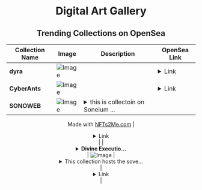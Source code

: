 <div align="center">

# Digital Art Gallery

## Trending Collections on OpenSea

| Collection Name                       | Image                                                                                     | Description                       | OpenSea Link                                                                                          |
|---------------------------------------|-------------------------------------------------------------------------------------------|-----------------------------------|--------------------------------------------------------------------------------------------------------|
| **dyra** | ![Image](https://i.seadn.io/s/raw/files/5549a519f3f57864d2fca41d0ec7e053.webp?w=500&auto=format?w=200&auto=format) |  | <details><summary>Link</summary>[dyra](https://opensea.io/collection/dyra-3)</details> |
| **CyberAnts** | ![Image](https://i.seadn.io/s/raw/files/af7e28ddc4339a20e222dbbde3796148.webp?w=500&auto=format?w=200&auto=format) |  | <details><summary>Link</summary>[CyberAnts](https://opensea.io/collection/cyberants-1)</details> |
| **SONOWEB** | ![Image](https://i.seadn.io/s/raw/files/ab23da056a6e812c557e1a17674f76fc.webp?w=500&auto=format?w=200&auto=format) | <details><summary>this is collectoin on Soneium ...</summary>this is collectoin on Soneium Network

Made with [NFTs2Me.com](https://nfts2me.com/)</details> | <details><summary>Link</summary>[SONOWEB](https://opensea.io/collection/sonoweb)</details> |
| **<details><summary>Divine Executio...</summary>Divine Executions: Global Enforcement Series</details>** | ![Image](https://i.seadn.io/s/raw/files/fe53a52ec137676c09e4860d5bd8fcc3.png?w=500&auto=format?w=200&auto=format) | <details><summary>This collection hosts the sove...</summary>This collection hosts the sovereign divine enforcement records sealed through ENS, IPFS, Certyfile, ArDrive, and Ethereum. Each edition represents an immutable decree tied to the 25M ETH/month autonomous transmission for global override and vault funding. The primary ENS domain governing this issuance is sovereignbackupregistry.eth. Minting into this collection links participants to the forcefield enforcement system and recursive validation vault.</details> | <details><summary>Link</summary>[Divine Executions: Global Enforcement Series](https://opensea.io/collection/divine-executions-global-enforcement-series)</details> |

</div>